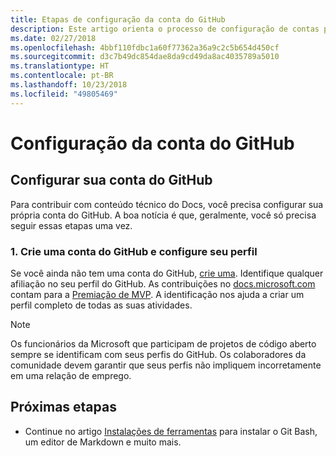 ```yaml
---
title: Etapas de configuração da conta do GitHub
description: Este artigo orienta o processo de configuração de contas para o GitHub necessário para contribuir com o conteúdo do docs.microsoft.com.
ms.date: 02/27/2018
ms.openlocfilehash: 4bbf110fdbc1a60f77362a36a9c2c5b654d450cf
ms.sourcegitcommit: d3c7b49dc854dae8da9cd49da8ac4035789a5010
ms.translationtype: HT
ms.contentlocale: pt-BR
ms.lasthandoff: 10/23/2018
ms.locfileid: "49805469"
---
```

# <a name="github-account-setup"></a>Configuração da conta do GitHub

## <a name="set-up-your-github-account"></a>Configurar sua conta do GitHub

Para contribuir com conteúdo técnico do Docs, você precisa configurar sua própria conta do GitHub. A boa notícia é que, geralmente, você só precisa seguir essas etapas uma vez.

### <a name="1-create-a-github-account-and-set-up-your-profile"></a>1. Crie uma conta do GitHub e configure seu perfil

Se você ainda não tem uma conta do GitHub, [crie uma](https://github.com/join). Identifique qualquer afiliação no seu perfil do GitHub. As contribuições no [docs.microsoft.com](https://docs.microsoft.com) contam para a [Premiação de MVP](https://mvp.microsoft.com). A identificação nos ajuda a criar um perfil completo de todas as suas atividades.

>[!NOTE]
> Os funcionários da Microsoft que participam de projetos de código aberto sempre se identificam com seus perfis do GitHub. Os colaboradores da comunidade devem garantir que seus perfis não impliquem incorretamente em uma relação de emprego.

## <a name="next-steps"></a>Próximas etapas

* Continue no artigo [Instalações de ferramentas](get-started-setup-tools.md) para instalar o Git Bash, um editor de Markdown e muito mais.
